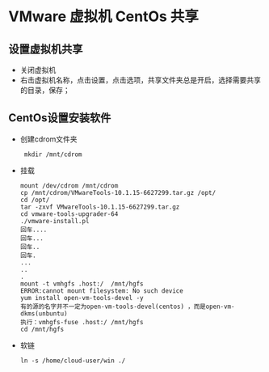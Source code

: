 # VMware 虚拟机 CentOs 共享

##  设置虚拟机共享

* 关闭虚拟机
* 右击虚拟机名称，点击设置，点击选项，共享文件夹总是开启，选择需要共享的目录，保存；

## CentOs设置安装软件

* 创建cdrom文件夹

  ````
   mkdir /mnt/cdrom
  ````

* 挂载

  ````
  mount /dev/cdrom /mnt/cdrom
  cp /mnt/cdrom/VMwareTools-10.1.15-6627299.tar.gz /opt/
  cd /opt/
  tar -zxvf VMwareTools-10.1.15-6627299.tar.gz
  cd vmware-tools-upgrader-64
  ./vmware-install.pl
  回车....
  回车...
  回车..
  回车.
  ...
  ..
  .
  mount -t vmhgfs .host:/  /mnt/hgfs
  ERROR:cannot mount filesystem: No such device
  yum install open-vm-tools-devel -y
  有的源的名字并不一定为open-vm-tools-devel(centos) ，而是open-vm-dkms(unbuntu)
  执行：vmhgfs-fuse .host:/ /mnt/hgfs
  cd /mnt/hgfs
  ````

* 软链

  ````
  ln -s /home/cloud-user/win ./
  ````

  